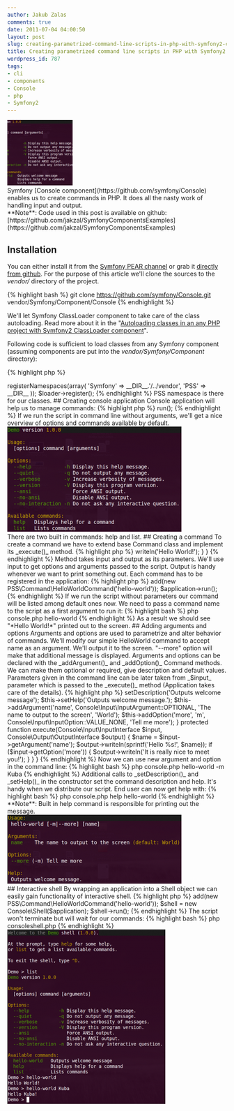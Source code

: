 ```yaml
---
author: Jakub Zalas
comments: true
date: 2011-07-04 04:00:50
layout: post
slug: creating-parametrized-command-line-scripts-in-php-with-symfony2-console-component
title: Creating parametrized command line scripts in PHP with Symfony2 Console component
wordpress_id: 787
tags:
- cli
- components
- Console
- php
- Symfony2
---
```


<div class="pull-left">
    <a href="/uploads/wp/2011/07/console.png"><img src="/uploads/wp/2011/07/console-150x150.png" title="Symfony Console" alt="Symfony Console" class="img-responsive" /></a>
</div>
Symfony [Console component](https://github.com/symfony/Console) enables us to create commands in PHP. It does all the nasty work of handling input and output.

<div class="alert alert-warning" markdown="1">**Note**: Code used in this post is available on github: [https://github.com/jakzal/SymfonyComponentsExamples](https://github.com/jakzal/SymfonyComponentsExamples)</div>


## Installation


You can either install it from the [Symfony PEAR channel](http://pear.symfony.com/) or grab it [directly from github](https://github.com/symfony/Console). For the purpose of this article we'll clone the sources to the _vendor/_ directory of the project.

{% highlight bash %}
git clone https://github.com/symfony/Console.git vendor/Symfony/Component/Console
{% endhighlight %}


We'll let Symfony ClassLoader component to take care of the class autoloading. Read more about it in the "[Autoloading classes in an any PHP project with Symfony2 ClassLoader component](http://www.zalas.eu/autoloading-classes-in-any-php-project-with-symfony2-classloader-component)".

Following code is sufficient to load classes from any Symfony component (assuming components are put into the _vendor/Symfony/Component_ directory):

    
{% highlight php %}
<?php
// src/autoload.php
require_once __DIR__.'/../vendor/Symfony/Component/ClassLoader/UniversalClassLoader.php';

$loader = new Symfony\Component\ClassLoader\UniversalClassLoader();
$loader->registerNamespaces(array(
    'Symfony' => __DIR__.'/../vendor',
    'PSS'     => __DIR__
));
$loader->register();
{% endhighlight %}


PSS namespace is there for our classes.


## Creating console application


Console application will help us to manage commands:

    
{% highlight php %}
<?php
// console.php
require_once __DIR__.'/src/autoload.php';

use Symfony\Component\Console as Console;

$application = new Console\Application('Demo', '1.0.0');
$application->run();
{% endhighlight %}


If we run the script in command line without arguments, we'll get a nice overview of options and commands available by default.

<div class="text-center">
    <a href="/uploads/wp/2011/06/console-options.png"><img src="/uploads/wp/2011/06/console-options-400x241.png" title="Symfony Console options" alt="Symfony Console options" class="img-responsive" /></a>
</div>

There are two built in commands: help and list.


## Creating a command


To create a command we have to extend base Command class and implement its _execute()_ method.

    
{% highlight php %}
<?php
// src/PSS/Command/HelloWorldCommand.php
namespace PSS\Command;

use Symfony\Component\Console as Console;

class HelloWorldCommand extends Console\Command\Command
{
    protected function execute(Console\Input\InputInterface $input, Console\Output\OutputInterface $output)
    {
        $output->writeln('Hello World!');
    }
}
{% endhighlight %}


Method takes input and output as its parameters. We'll use input to get options and arguments passed to the script. Output is handy whenever we want to print something out.

Each command has to be registered in the application:

    
{% highlight php %}
<?php
// console.php
require_once __DIR__.'/src/autoload.php';

use Symfony\Component\Console as Console;

$application = new Console\Application('Demo', '1.0.0');
$application->add(new PSS\Command\HelloWorldCommand('hello-world'));
$application->run();
{% endhighlight %}


If we run the script without parameters our command will be listed among default ones now.

We need to pass a command name to the script as a first argument to run it:

    
{% highlight bash %}
php console.php hello-world
{% endhighlight %}


As a result we should see "*Hello World!*" printed out to the screen.


## Adding arguments and options


Arguments and options are used to parametrize and alter behavior of commands.

We'll modify our simple HelloWorld command to accept name as an argument. We'll output it to the screen.  "--more" option will make that additional message is displayed.

Arguments and options can be declared with the _addArgument()_ and _addOption()_ Command methods. We can make them optional or required, give description and default values.

Parameters given in the command line can be later taken from _$input_ parameter which is passed to the _execute()_ method (Application takes care of the details).

    
{% highlight php %}
<?php
// src/PSS/Command/HelloWorldCommand.php
namespace PSS\Command;

use Symfony\Component\Console as Console;

class HelloWorldCommand extends Console\Command\Command
{
    public function __construct($name = null)
    {
        parent::__construct($name);

        $this->setDescription('Outputs welcome message');
        $this->setHelp('Outputs welcome message.');
        $this->addArgument('name', Console\Input\InputArgument::OPTIONAL, 'The name to output to the screen', 'World');
        $this->addOption('more', 'm', Console\Input\InputOption::VALUE_NONE, 'Tell me more');
    }

    protected function execute(Console\Input\InputInterface $input, Console\Output\OutputInterface $output)
    {
        $name = $input->getArgument('name');

        $output->writeln(sprintf('Hello %s!', $name));

        if ($input->getOption('more')) {
            $output->writeln('It is really nice to meet you!');
        }
    }
}
{% endhighlight %}


Now we can use new argument and option in the command line:

    
{% highlight bash %}
php console.php hello-world -m Kuba
{% endhighlight %}


Additional calls to _setDescription()_ and _setHelp()_ in the constructor set the command description and help. It's handy when we distribute our script. End user can now get help with:

    
{% highlight bash %}
php console.php help hello-world
{% endhighlight %}


<div class="alert alert-warning" markdown="1">**Note**: Built in help command is responsible for printing out the message.</div>

<div class="text-center">
    <a href="/uploads/wp/2011/06/console-help.png"><img src="/uploads/wp/2011/06/console-help-400x158.png" title="Symfony Console help" alt="Symfony Console help" class="img-responsive" /></a>
</div>


## Interactive shell


By wrapping an application into a Shell object we can easily gain functionality of interactive shell.

    
{% highlight php %}
<?php
// consoleshell.php
require_once __DIR__.'/src/autoload.php';

use Symfony\Component\Console as Console;

$application = new Console\Application('Demo', '1.0.0');
$application->add(new PSS\Command\HelloWorldCommand('hello-world'));

$shell = new Console\Shell($application);
$shell->run();
{% endhighlight %}


The script won't terminate but will wait for our commands:

    
{% highlight bash %}
php consoleshell.php
{% endhighlight %}

<div class="text-center">
    <a href="/uploads/wp/2011/06/console-shell.png"><img src="/uploads/wp/2011/06/console-shell-363x400.png" title="Symfony Console Shell" alt="Symfony Console Shell" class="img-responsive" /></a>
</div>


